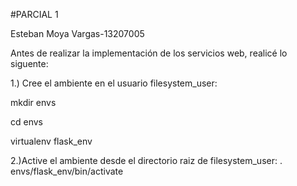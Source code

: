 #PARCIAL 1

Esteban Moya Vargas-13207005

Antes de realizar la implementación de los servicios web, realicé lo siguente:

1.) Cree el ambiente en el usuario filesystem_user:


mkdir envs


cd envs


virtualenv flask_env

2.)Active el ambiente desde el directorio raiz de filesystem_user:
	. envs/flask_env/bin/activate



